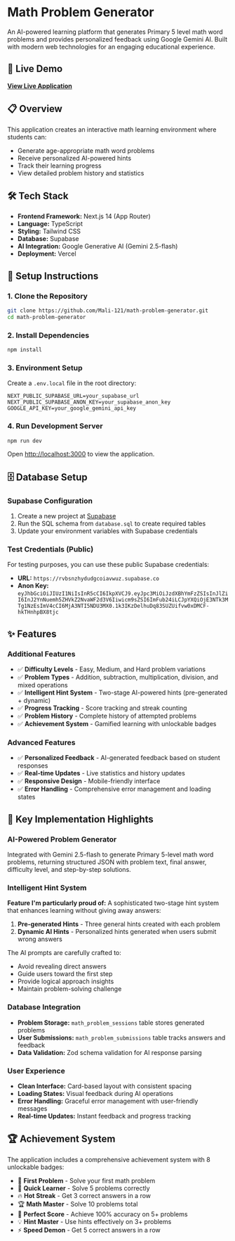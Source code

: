 # Math Problem Generator

An AI-powered learning platform that generates Primary 5 level math word problems and provides personalized feedback using Google Gemini AI. Built with modern web technologies for an engaging educational experience.

## 🚀 Live Demo

[**View Live Application**](https://math-problem-generator-ten.vercel.app)

## 📋 Overview

This application creates an interactive math learning environment where students can:
- Generate age-appropriate math word problems
- Receive personalized AI-powered hints
- Track their learning progress
- View detailed problem history and statistics

## 🛠️ Tech Stack

- **Frontend Framework:** Next.js 14 (App Router)
- **Language:** TypeScript
- **Styling:** Tailwind CSS
- **Database:** Supabase
- **AI Integration:** Google Generative AI (Gemini 2.5-flash)
- **Deployment:** Vercel

## 🚀 Setup Instructions

### 1. Clone the Repository

```bash
git clone https://github.com/Mali-121/math-problem-generator.git
cd math-problem-generator
```

### 2. Install Dependencies

```bash
npm install
```

### 3. Environment Setup

Create a `.env.local` file in the root directory:

```env
NEXT_PUBLIC_SUPABASE_URL=your_supabase_url
NEXT_PUBLIC_SUPABASE_ANON_KEY=your_supabase_anon_key
GOOGLE_API_KEY=your_google_gemini_api_key
```

### 4. Run Development Server

```bash
npm run dev
```

Open [http://localhost:3000](http://localhost:3000) to view the application.

## 🗄️ Database Setup

### Supabase Configuration

1. Create a new project at [Supabase](https://supabase.com)
2. Run the SQL schema from `database.sql` to create required tables
3. Update your environment variables with Supabase credentials

### Test Credentials (Public)

For testing purposes, you can use these public Supabase credentials:

- **URL:** `https://rvbsnzhydudgcoiavwuz.supabase.co`
- **Anon Key:** `eyJhbGciOiJIUzI1NiIsInR5cCI6IkpXVCJ9.eyJpc3MiOiJzdXBhYmFzZSIsInJlZiI6InJ2YnNuemh5ZHVkZ2NvaWF2d3V6Iiwicm9sZSI6ImFub24iLCJpYXQiOjE3NTk3MTg1NzEsImV4cCI6MjA3NTI5NDU3MX0.1k3IKzDelhuDq83SUZUifvw0xDMCF-hkTHnhpBX8tjc`

## ✨ Features

### Additional Features
- ✅ **Difficulty Levels** - Easy, Medium, and Hard problem variations
- ✅ **Problem Types** - Addition, subtraction, multiplication, division, and mixed operations
- ✅ **Intelligent Hint System** - Two-stage AI-powered hints (pre-generated + dynamic)
- ✅ **Progress Tracking** - Score tracking and streak counting
- ✅ **Problem History** - Complete history of attempted problems
- ✅ **Achievement System** - Gamified learning with unlockable badges

### Advanced Features
- ✅ **Personalized Feedback** - AI-generated feedback based on student responses
- ✅ **Real-time Updates** - Live statistics and history updates
- ✅ **Responsive Design** - Mobile-friendly interface
- ✅ **Error Handling** - Comprehensive error management and loading states

## 🎯 Key Implementation Highlights

### AI-Powered Problem Generator
Integrated with Gemini 2.5-flash to generate Primary 5-level math word problems, returning structured JSON with problem text, final answer, difficulty level, and step-by-step solutions.

### Intelligent Hint System
**Feature I'm particularly proud of:** A sophisticated two-stage hint system that enhances learning without giving away answers:

1. **Pre-generated Hints** - Three general hints created with each problem
2. **Dynamic AI Hints** - Personalized hints generated when users submit wrong answers

The AI prompts are carefully crafted to:
- Avoid revealing direct answers
- Guide users toward the first step
- Provide logical approach insights
- Maintain problem-solving challenge

### Database Integration
- **Problem Storage:** `math_problem_sessions` table stores generated problems
- **User Submissions:** `math_problem_submissions` table tracks answers and feedback
- **Data Validation:** Zod schema validation for AI response parsing

### User Experience
- **Clean Interface:** Card-based layout with consistent spacing
- **Loading States:** Visual feedback during AI operations
- **Error Handling:** Graceful error management with user-friendly messages
- **Real-time Updates:** Instant feedback and progress tracking

## 🏆 Achievement System

The application includes a comprehensive achievement system with 8 unlockable badges:

- 🎯 **First Problem** - Solve your first math problem
- 🧠 **Quick Learner** - Solve 5 problems correctly
- 🔥 **Hot Streak** - Get 3 correct answers in a row
- 🏆 **Math Master** - Solve 10 problems total
- 💯 **Perfect Score** - Achieve 100% accuracy on 5+ problems
- 💡 **Hint Master** - Use hints effectively on 3+ problems
- ⚡ **Speed Demon** - Get 5 correct answers in a row
